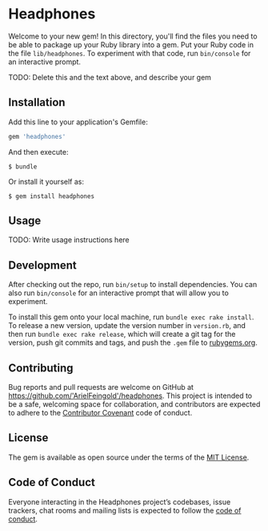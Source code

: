 # Headphones

Welcome to your new gem! In this directory, you'll find the files you need to be able to package up your Ruby library into a gem. Put your Ruby code in the file `lib/headphones`. To experiment with that code, run `bin/console` for an interactive prompt.

TODO: Delete this and the text above, and describe your gem

## Installation

Add this line to your application's Gemfile:

```ruby
gem 'headphones'
```

And then execute:

    $ bundle

Or install it yourself as:

    $ gem install headphones

## Usage

TODO: Write usage instructions here

## Development

After checking out the repo, run `bin/setup` to install dependencies. You can also run `bin/console` for an interactive prompt that will allow you to experiment.

To install this gem onto your local machine, run `bundle exec rake install`. To release a new version, update the version number in `version.rb`, and then run `bundle exec rake release`, which will create a git tag for the version, push git commits and tags, and push the `.gem` file to [rubygems.org](https://rubygems.org).

## Contributing

Bug reports and pull requests are welcome on GitHub at https://github.com/'ArielFeingold'/headphones. This project is intended to be a safe, welcoming space for collaboration, and contributors are expected to adhere to the [Contributor Covenant](http://contributor-covenant.org) code of conduct.

## License

The gem is available as open source under the terms of the [MIT License](https://opensource.org/licenses/MIT).

## Code of Conduct

Everyone interacting in the Headphones project’s codebases, issue trackers, chat rooms and mailing lists is expected to follow the [code of conduct](https://github.com/'ArielFeingold'/headphones/blob/master/CODE_OF_CONDUCT.md).
